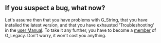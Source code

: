 ## If you suspect a bug, what now? ##
Let's assume then that you have problems with G_String, that you have installed the latest version, and that you have exhausted 'Troubleshooting' in the [user Manual](../../main/Support/Manual.pdf). To take it any further, you have to become a [member](membership.md) of G_Legacy. Don't worry, it won't cost you anything.
